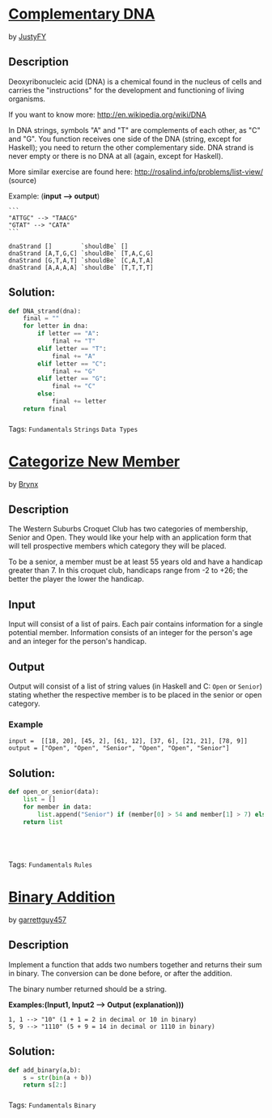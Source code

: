 # [Complementary DNA](https://www.codewars.com/kata/554e4a2f232cdd87d9000038)
by [JustyFY](https://www.codewars.com/users/JustyFY)
## Description
Deoxyribonucleic acid (DNA) is a chemical found in the nucleus of cells and carries the "instructions" for the development and functioning of living organisms.

If you want to know more: http://en.wikipedia.org/wiki/DNA

In DNA strings, symbols "A" and "T" are complements of each other, as "C" and "G". 
You function receives one side of the DNA (string, except for Haskell); you need to return the other complementary side. DNA strand is never empty or there is no DNA at all (again, except for Haskell).

More similar exercise are found here: http://rosalind.info/problems/list-view/ (source)

Example: (**input --> output**)
~~~if-not:haskell
```
"ATTGC" --> "TAACG"
"GTAT" --> "CATA"
```
~~~
```if-haskell
dnaStrand []        `shouldBe` []
dnaStrand [A,T,G,C] `shouldBe` [T,A,C,G]
dnaStrand [G,T,A,T] `shouldBe` [C,A,T,A]
dnaStrand [A,A,A,A] `shouldBe` [T,T,T,T]
```

## Solution:
```python
def DNA_strand(dna):
    final = ""
    for letter in dna:
        if letter == "A":
            final += "T"
        elif letter == "T":
            final += "A"
        elif letter == "C":
            final += "G"
        elif letter == "G":
            final += "C"
        else:
            final += letter
    return final
```
###
Tags: `Fundamentals` `Strings` `Data Types`
<br>
# [Categorize New Member](https://www.codewars.com/kata/5502c9e7b3216ec63c0001aa)
by [Brynx](https://www.codewars.com/users/Brynx)
## Description
The Western Suburbs Croquet Club has two categories of membership, Senior and Open. They would like your help with an application form that will tell prospective members which category they will be placed.

To be a senior, a member must be at least 55 years old and have a handicap greater than 7. In this croquet club, handicaps range from -2 to +26; the better the player the lower the handicap.
## Input

Input will consist of a list of pairs. Each pair contains information for a single potential member. Information consists of an integer for the person's age and an integer for the person's handicap.

## Output
Output will consist of a list of string values (in Haskell and C: `Open` or `Senior`) stating whether the respective member is to be placed in the senior or open category.

### Example

```
input =  [[18, 20], [45, 2], [61, 12], [37, 6], [21, 21], [78, 9]]
output = ["Open", "Open", "Senior", "Open", "Open", "Senior"]
```

## Solution:
```python
def open_or_senior(data):
    list = []
    for member in data:
        list.append("Senior") if (member[0] > 54 and member[1] > 7) else list.append("Open")
    return list
            
        
            
```
###
Tags: `Fundamentals` `Rules`
<br>
# [Binary Addition](https://www.codewars.com/kata/551f37452ff852b7bd000139)
by [garrettguy457](https://www.codewars.com/users/garrettguy457)
## Description
Implement a function that adds two numbers together and returns their sum in binary. The conversion can be done before, or after the addition.

The binary number returned should be a string.

**Examples:(Input1, Input2 --> Output (explanation)))**
```
1, 1 --> "10" (1 + 1 = 2 in decimal or 10 in binary)
5, 9 --> "1110" (5 + 9 = 14 in decimal or 1110 in binary)
```
## Solution:
```python
def add_binary(a,b):
    s = str(bin(a + b))
    return s[2:]
```
###
Tags: `Fundamentals` `Binary`
<br>
